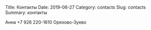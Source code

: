 Title: Контакты
Date: 2019-06-27
Category: contacts
Slug: contacts
Summary: контакты

Анна
+7 926 220-1610
Орехово-Зуево